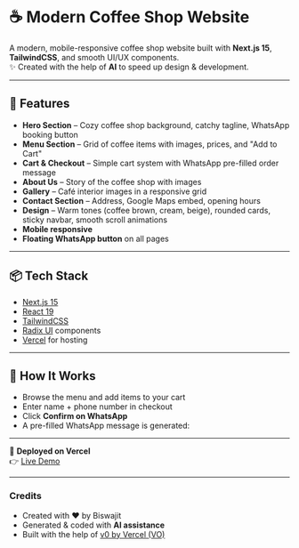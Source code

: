 # ☕ Modern Coffee Shop Website

A modern, mobile-responsive coffee shop website built with **Next.js 15**, **TailwindCSS**, and smooth UI/UX components.  
✨ Created with the help of **AI** to speed up design & development.  

---

## 🚀 Features
- **Hero Section** – Cozy coffee shop background, catchy tagline, WhatsApp booking button  
- **Menu Section** – Grid of coffee items with images, prices, and "Add to Cart"  
- **Cart & Checkout** – Simple cart system with WhatsApp pre-filled order message  
- **About Us** – Story of the coffee shop with images  
- **Gallery** – Café interior images in a responsive grid  
- **Contact Section** – Address, Google Maps embed, opening hours  
- **Design** – Warm tones (coffee brown, cream, beige), rounded cards, sticky navbar, smooth scroll animations  
- **Mobile responsive**  
- **Floating WhatsApp button** on all pages  

---

## 📦 Tech Stack
- [Next.js 15](https://nextjs.org/)  
- [React 19](https://react.dev/)  
- [TailwindCSS](https://tailwindcss.com/)  
- [Radix UI](https://www.radix-ui.com/) components  
- [Vercel](https://vercel.com/) for hosting  

---

## 📲 How It Works
- Browse the menu and add items to your cart  
- Enter name + phone number in checkout  
- Click **Confirm on WhatsApp**  
- A pre-filled WhatsApp message is generated:

---

🚀 **Deployed on Vercel**  
👉 [Live Demo](https://your-vercel-project-link.vercel.app)  

---

### Credits
- Created with ❤️ by Biswajit  
- Generated & coded with **AI assistance**  
- Built with the help of [v0 by Vercel (VO)](https://v0.app/chat/new-conversation-mPZzCifpIdZ)  


